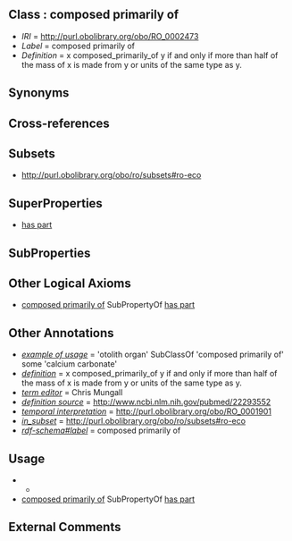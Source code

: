 
## Class : composed primarily of

 * *IRI* = http://purl.obolibrary.org/obo/RO_0002473
 * *Label* = composed primarily of
 * *Definition* = x composed_primarily_of y if and only if more than half of the mass of x is made from y or units of the same type as y.

## Synonyms


## Cross-references


## Subsets

 * http://purl.obolibrary.org/obo/ro/subsets#ro-eco

## SuperProperties

 * [has part](../../BFO/51/BFO_0000051.md)

## SubProperties


## Other Logical Axioms

 * [composed primarily of](../../RO/73/RO_0002473.md) SubPropertyOf [has part](../../BFO/51/BFO_0000051.md)

## Other Annotations

 * *[example of usage](../../IAO/12/IAO_0000112.md)* = 'otolith organ' SubClassOf 'composed primarily of' some 'calcium carbonate'
 * *[definition](../../IAO/15/IAO_0000115.md)* = x composed_primarily_of y if and only if more than half of the mass of x is made from y or units of the same type as y.
 * *[term editor](../../IAO/17/IAO_0000117.md)* = Chris Mungall
 * *[definition source](../../IAO/19/IAO_0000119.md)* = http://www.ncbi.nlm.nih.gov/pubmed/22293552
 * *[temporal interpretation](../../RO/00/RO_0001900.md)* = http://purl.obolibrary.org/obo/RO_0001901
 * *[in_subset](../../et/oboInOwl#inSubset.md)* = http://purl.obolibrary.org/obo/ro/subsets#ro-eco
 * *[rdf-schema#label](../../el/rdf-schema#label.md)* = composed primarily of

## Usage

 * -
 * [composed primarily of](../../RO/73/RO_0002473.md) SubPropertyOf [has part](../../BFO/51/BFO_0000051.md)

## External Comments

